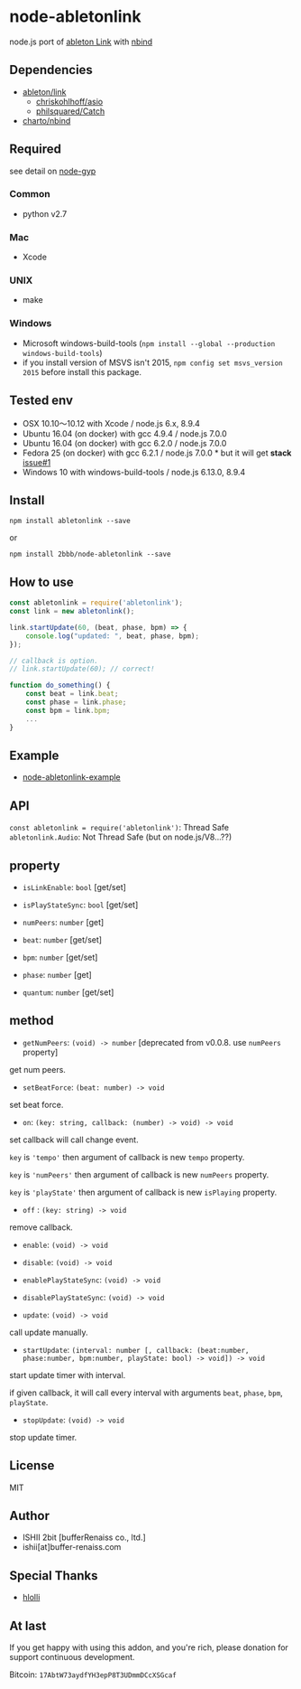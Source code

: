 # node-abletonlink

node.js port of [ableton Link](https://github.com/ableton/link) with [nbind](https://github.com/charto/nbind)

## Dependencies

* [ableton/link](https://github.com/ableton/link)
    * [chriskohlhoff/asio](https://github.com/chriskohlhoff/asio)
    * [philsquared/Catch](https://github.com/philsquared/Catch)
* [charto/nbind](https://github.com/charto/nbind)

## Required

see detail on [node-gyp](https://github.com/nodejs/node-gyp)

### Common

* python v2.7

### Mac

* Xcode

### UNIX

* make

### Windows

* Microsoft windows-build-tools (`npm install --global --production windows-build-tools`)
* if you install version of MSVS isn't 2015, `npm config set msvs_version 2015` before install this package.

## Tested env

* OSX 10.10〜10.12 with Xcode / node.js 6.x, 8.9.4
* Ubuntu 16.04 (on docker) with gcc 4.9.4 / node.js 7.0.0
* Ubuntu 16.04 (on docker) with gcc 6.2.0 / node.js 7.0.0
* Fedora 25 (on docker) with gcc 6.2.1 / node.js 7.0.0
      * but it will get **stack** [issue#1](https://github.com/2bbb/node-abletonlink/issues/1)
* Windows 10 with windows-build-tools / node.js 6.13.0, 8.9.4

## Install

```
npm install abletonlink --save
```

or

```
npm install 2bbb/node-abletonlink --save
```

## How to use

```js
const abletonlink = require('abletonlink');
const link = new abletonlink();

link.startUpdate(60, (beat, phase, bpm) => {
    console.log("updated: ", beat, phase, bpm);
});

// callback is option.
// link.startUpdate(60); // correct!

function do_something() {
    const beat = link.beat;
    const phase = link.phase;
    const bpm = link.bpm;
    ...
}
```

## Example

* [node-abletonlink-example](https://github.com/2bbb/node-abletonlink-example)

## API

`const abletonlink = require('abletonlink')`: Thread Safe
`abletonlink.Audio`: Not Thread Safe (but on node.js/V8...??)

## property

* `isLinkEnable`: `bool` [get/set]
* `isPlayStateSync`: `bool` [get/set]
* `numPeers`: `number` [get]

* `beat`: `number` [get/set]
* `bpm`: `number` [get/set]
* `phase`: `number` [get]
* `quantum`: `number` [get/set]

## method

* `getNumPeers`: `(void) -> number`
[deprecated from v0.0.8. use `numPeers` property]

get num peers.

* `setBeatForce`: `(beat: number) -> void`

set beat force.

* `on`: `(key: string, callback: (number) -> void) -> void`

set callback will call change event.

`key` is `'tempo'` then argument of callback is new `tempo` property.

`key` is `'numPeers'` then argument of callback is new `numPeers` property.

`key` is `'playState'` then argument of callback is new `isPlaying` property.

* `off` : `(key: string) -> void`

remove callback.

* `enable`: `(void) -> void`
* `disable`: `(void) -> void`

* `enablePlayStateSync`: `(void) -> void`
* `disablePlayStateSync`: `(void) -> void`

* `update`: `(void) -> void`

call update manually.

* `startUpdate`: `(interval: number [, callback: (beat:number, phase:number, bpm:number, playState: bool) -> void]) -> void`

start update timer with interval.

if given callback, it will call every interval with arguments `beat`, `phase`, `bpm`, `playState`.

* `stopUpdate`: `(void) -> void`

stop update timer.

## License

MIT

## Author

* ISHII 2bit [bufferRenaiss co., ltd.]
* ishii[at]buffer-renaiss.com

## Special Thanks

* [hlolli](https://github.com/hlolli)

## At last

If you get happy with using this addon, and you're rich, please donation for support continuous development.

Bitcoin: `17AbtW73aydfYH3epP8T3UDmmDCcXSGcaf`
